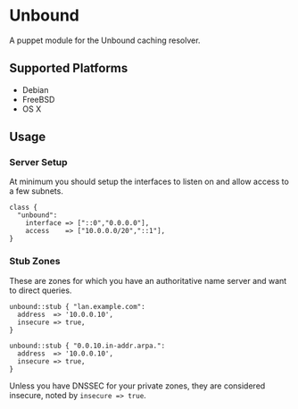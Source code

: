 # Unbound

A puppet module for the Unbound caching resolver.

## Supported Platforms

* Debian
* FreeBSD
* OS X

## Usage

### Server Setup

At minimum you should setup the interfaces to listen on and allow access to a few subnets.

    class {
      "unbound":
        interface => ["::0","0.0.0.0"],
        access    => ["10.0.0.0/20","::1"],
    }

### Stub Zones

These are zones for which you have an authoritative name server and want to
direct queries.

    unbound::stub { "lan.example.com":
      address  => '10.0.0.10',
      insecure => true,
    }

    unbound::stub { "0.0.10.in-addr.arpa.":
      address  => '10.0.0.10',
      insecure => true,
    } 

Unless you have DNSSEC for your private zones, they are considered insecure,
noted by `insecure => true`.

